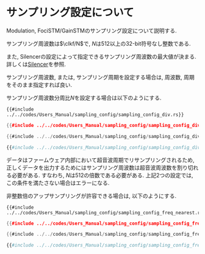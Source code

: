 # サンプリング設定について

Modulation, FociSTM/GainSTMのサンプリング設定について説明する.

サンプリング周波数は$\clkf/N$で, $N$は$512$以上の32-bit符号なし整数である.

また, Silencerの設定によって指定できるサンプリング周波数の最大値が決まる.
詳しくは[Silencer](./silencer.md#fixed-completion-steps-mode)を参照.

サンプリング周波数, または, サンプリング周期を設定する場合は, 周波数, 周期をそのまま指定すれば良い.

サンプリング周波数分周比$N$を設定する場合は以下のようにする.

```rust,edition2021
{{#include ../../codes/Users_Manual/sampling_config/sampling_config_div.rs}}
```

```cpp
{{#include ../../codes/Users_Manual/sampling_config/sampling_config_div.cpp}}
```

```cs
{{#include ../../codes/Users_Manual/sampling_config/sampling_config_div.cs}}
```

```python
{{#include ../../codes/Users_Manual/sampling_config/sampling_config_div.py}}
```

データはファームウェア内部において超音波周期でリサンプリングされるため, 正しくデータを出力するためにはサンプリング周波数は超音波周波数を割り切れる必要がある.
すなわち, $N$は$512$の倍数である必要がある.
上記2つの設定では, この条件を満たさない場合はエラーになる.

非整数倍のアップサンプリングが許容できる場合は, 以下のようにする.

```rust,edition2021
{{#include ../../codes/Users_Manual/sampling_config/sampling_config_freq_nearest.rs}}
```

```cpp
{{#include ../../codes/Users_Manual/sampling_config/sampling_config_freq_nearest.cpp}}
```

```cs
{{#include ../../codes/Users_Manual/sampling_config/sampling_config_freq_nearest.cs}}
```

```python
{{#include ../../codes/Users_Manual/sampling_config/sampling_config_freq_nearest.py}}
```

